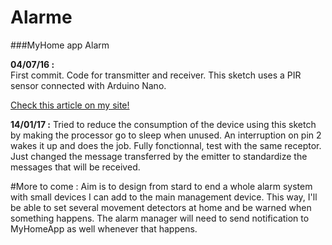 # Alarme
###MyHome app Alarm

**04/07/16 :**  
First commit. Code for transmitter and receiver. This sketch uses a PIR sensor connected with Arduino Nano.

  [Check this article on my site!](http://www.madeinfck.com/?p=169)
  
**14/01/17 :**
Tried to reduce the consumption of the device using this sketch by making the processor go to sleep when unused. An interruption on pin 2 wakes it up and does the job. Fully fonctionnal, test with the same receptor. Just changed the message transferred by the emitter to standardize the messages that will be received.

#More to come :
Aim is to design from stard to end a whole alarm system with small devices I can add to the main management device. This way, I'll be able to set several movement detectors at home and be warned when something happens. The alarm manager will need to send notification to MyHomeApp as well whenever that happens.
